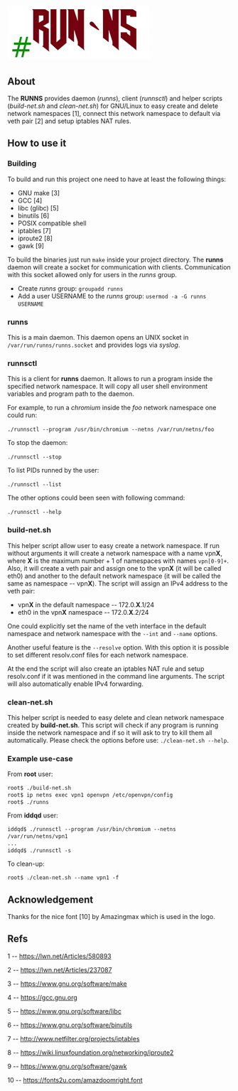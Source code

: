 # ![GitHub Logo](/img/runns-logo.png)
## About
The **RUNNS** provides daemon (*runns*), client (*runnsctl*) and helper scripts (*build-net.sh* and *clean-net.sh*) for GNU/Linux to
easy create and delete network namespaces [1], connect this network namespace to default via veth pair [2] and setup iptables NAT rules.

## How to use it
### Building
To build and run this project one need to have at least the following things:
* GNU make [3]
* GCC [4]
* libc (glibc) [5]
* binutils [6]
* POSIX compatible shell
* iptables [7]
* iproute2 [8]
* gawk [9]

To build the binaries just run `make` inside your project directory.
The **runns** daemon will create a socket for communication with clients.
Communication with this socket allowed only for users in the *runns* group.
* Create *runns* group: `groupadd runns`
* Add a user USERNAME to the *runns* group: `usermod -a -G runns USERNAME`
### runns
This is a main daemon. This daemon opens an UNIX socket in `/var/run/runns/runns.socket` and provides logs via *syslog*.
### runnsctl
This is a client for **runns** daemon. It allows to run a program inside the specified network namespace.
It will copy all user shell environment variables and program path to the daemon.

For example, to run a *chromium* inside the *foo* network namespace one could run:

`./runnsctl --program /usr/bin/chromium --netns /var/run/netns/foo`

To stop the daemon:

`./runnsctl --stop`

To list PIDs runned by the user:

`./runnsctl --list`

The other options could been seen with following command:

`./runnsctl --help`

### build-net.sh
This helper script allow user to easy create a network namespace.
If run without arguments it will create a network namespace with a name vpn**X**, where **X**
is the maximum number + 1 of namespaces with names `vpn[0-9]+`. Also, it will create a veth pair and assign one
to the vpn**X** (it will be called eth0) and another to the default network namespace
(it will be called the same as namespace -- vpn**X**). The script will assign an IPv4 address to the veth pair:
* vpn**X** in the default namespace -- 172.0.**X**.1/24
* eth0 in the vpn**X** namespace -- 172.0.**X**.2/24

One could explicitly set the name of the veth interface in the default namespace and network namespace with the
`--int` and `--name` options.

Another useful feature is the `--resolve` option.
With this option it is possible to set different resolv.conf files for each network namespace. 

At the end the script will also create an iptables NAT rule and setup resolv.conf if
it was mentioned in the command line arguments. The script will also automatically enable IPv4 forwarding.

### clean-net.sh
This helper script is needed to easy delete and clean network namespace created by **build-net.sh**.
This script will check if any program is running inside the network namespace and if so it will ask to try
to kill them all automatically.
Please check the options before use: `./clean-net.sh --help`.

### Example use-case

From **root** user:

```shell
root$ ./build-net.sh
root$ ip netns exec vpn1 openvpn /etc/openvpn/config
root$ ./runns
```

From **iddqd** user:
```shell
iddqd$ ./runnsctl --program /usr/bin/chromium --netns /var/run/netns/vpn1
...
iddqd$ ./runnsctl -s
```

To clean-up:
```shell
root$ ./clean-net.sh --name vpn1 -f
```

## Acknowledgement

Thanks for the nice font [10] by Amazingmax which is used in the logo.

## Refs
1 -- https://lwn.net/Articles/580893

2 -- https://lwn.net/Articles/237087

3 -- https://www.gnu.org/software/make

4 -- https://gcc.gnu.org

5 -- https://www.gnu.org/software/libc

6 -- https://www.gnu.org/software/binutils

7 -- http://www.netfilter.org/projects/iptables

8 -- https://wiki.linuxfoundation.org/networking/iproute2

9 -- https://www.gnu.org/software/gawk

10 -- https://fonts2u.com/amazdoomright.font
